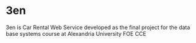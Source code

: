 # 3en
3en is Car Rental Web Service developed as the final project for the data base systems course at Alexandria University FOE CCE
